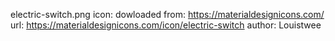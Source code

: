 electric-switch.png icon:
dowloaded from: https://materialdesignicons.com/
url: https://materialdesignicons.com/icon/electric-switch
author: Louistwee
